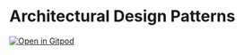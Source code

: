 # Architectural Design Patterns

[![Open in Gitpod](https://gitpod.io/button/open-in-gitpod.svg)](https://gitpod.io/github.com/dhinojosa/architectural-design-patterns)
